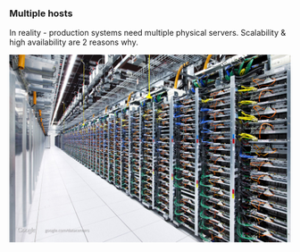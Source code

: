 ### Multiple hosts

In reality - production systems need multiple physical servers.  Scalability & high availability are 2 reasons why.

![Mutiple Servers](images/servers.jpg "Multiple Servers")